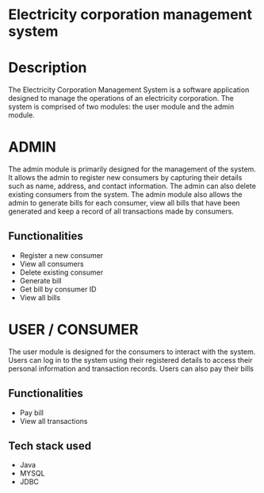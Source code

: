 # Electricity corporation management system
# Description
The Electricity Corporation Management System is a software application designed to manage the operations of an electricity corporation. The system is comprised of two modules: the user module and the admin module.

# ADMIN

The admin module is primarily designed for the management of the system. It allows the admin to register new consumers by capturing their details such as name, address, and contact information. The admin can also delete existing consumers from the system. The admin module also allows the admin to generate bills for each consumer, view all bills that have been generated and keep a record of all transactions made by consumers.

## Functionalities
- Register a new consumer
- View all consumers
- Delete existing consumer
- Generate bill
- Get bill by consumer ID
- View all bills

# USER / CONSUMER

The user module is designed for the consumers to interact with the system. Users can log in to the system using their registered details to access their personal information and transaction records. Users can also pay their bills 

## Functionalities
- Pay bill
- View all transactions

## Tech stack used
- Java
- MYSQL
- JDBC
